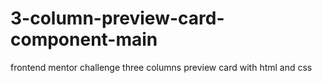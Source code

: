 # 3-column-preview-card-component-main
frontend mentor challenge three columns preview card with html and css
